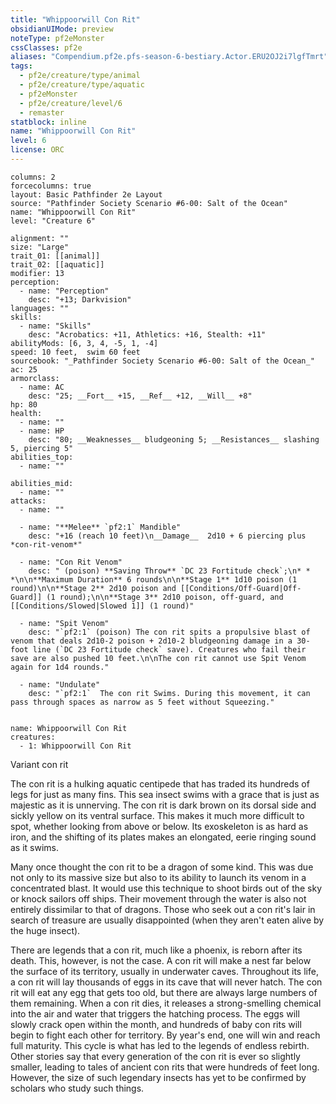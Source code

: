 ```yaml
---
title: "Whippoorwill Con Rit"
obsidianUIMode: preview
noteType: pf2eMonster
cssClasses: pf2e
aliases: "Compendium.pf2e.pfs-season-6-bestiary.Actor.ERU2OJ2i7lgfTmrt" 
tags:
  - pf2e/creature/type/animal
  - pf2e/creature/type/aquatic
  - pf2eMonster
  - pf2e/creature/level/6
  - remaster
statblock: inline
name: "Whippoorwill Con Rit"
level: 6
license: ORC
---
```


```statblock
columns: 2
forcecolumns: true
layout: Basic Pathfinder 2e Layout
source: "Pathfinder Society Scenario #6-00: Salt of the Ocean"
name: "Whippoorwill Con Rit"
level: "Creature 6"

alignment: ""
size: "Large"
trait_01: [[animal]]
trait_02: [[aquatic]]
modifier: 13
perception:
  - name: "Perception"
    desc: "+13; Darkvision"
languages: ""
skills:
  - name: "Skills"
    desc: "Acrobatics: +11, Athletics: +16, Stealth: +11"
abilityMods: [6, 3, 4, -5, 1, -4]
speed: 10 feet,  swim 60 feet
sourcebook: "_Pathfinder Society Scenario #6-00: Salt of the Ocean_"
ac: 25
armorclass:
  - name: AC
    desc: "25; __Fort__ +15, __Ref__ +12, __Will__ +8"
hp: 80
health:
  - name: ""
  - name: HP
    desc: "80; __Weaknesses__ bludgeoning 5; __Resistances__ slashing 5, piercing 5"
abilities_top:
  - name: ""

abilities_mid:
  - name: ""
attacks:
  - name: ""

  - name: "**Melee** `pf2:1` Mandible"
    desc: "+16 (reach 10 feet)\n__Damage__  2d10 + 6 piercing plus *con-rit-venom*"

  - name: "Con Rit Venom"
    desc: " (poison) **Saving Throw** `DC 23 Fortitude check`;\n* * *\n\n**Maximum Duration** 6 rounds\n\n**Stage 1** 1d10 poison (1 round)\n\n**Stage 2** 2d10 poison and [[Conditions/Off-Guard|Off-Guard]] (1 round);\n\n**Stage 3** 2d10 poison, off-guard, and [[Conditions/Slowed|Slowed 1]] (1 round)"

  - name: "Spit Venom"
    desc: "`pf2:1` (poison) The con rit spits a propulsive blast of venom that deals 2d10-2 poison + 2d10-2 bludgeoning damage in a 30-foot line (`DC 23 Fortitude check` save). Creatures who fail their save are also pushed 10 feet.\n\nThe con rit cannot use Spit Venom again for 1d4 rounds."

  - name: "Undulate"
    desc: "`pf2:1`  The con rit Swims. During this movement, it can pass through spaces as narrow as 5 feet without Squeezing."
 
```

```encounter-table
name: Whippoorwill Con Rit
creatures:
  - 1: Whippoorwill Con Rit
```


Variant con rit

The con rit is a hulking aquatic centipede that has traded its hundreds of legs for just as many fins. This sea insect swims with a grace that is just as majestic as it is unnerving. The con rit is dark brown on its dorsal side and sickly yellow on its ventral surface. This makes it much more difficult to spot, whether looking from above or below. Its exoskeleton is as hard as iron, and the shifting of its plates makes an elongated, eerie ringing sound as it swims.

Many once thought the con rit to be a dragon of some kind. This was due not only to its massive size but also to its ability to launch its venom in a concentrated blast. It would use this technique to shoot birds out of the sky or knock sailors off ships. Their movement through the water is also not entirely dissimilar to that of dragons. Those who seek out a con rit's lair in search of treasure are usually disappointed (when they aren't eaten alive by the huge insect).

There are legends that a con rit, much like a phoenix, is reborn after its death. This, however, is not the case. A con rit will make a nest far below the surface of its territory, usually in underwater caves. Throughout its life, a con rit will lay thousands of eggs in its cave that will never hatch. The con rit will eat any egg that gets too old, but there are always large numbers of them remaining. When a con rit dies, it releases a strong-smelling chemical into the air and water that triggers the hatching process. The eggs will slowly crack open within the month, and hundreds of baby con rits will begin to fight each other for territory. By year's end, one will win and reach full maturity. This cycle is what has led to the legends of endless rebirth. Other stories say that every generation of the con rit is ever so slightly smaller, leading to tales of ancient con rits that were hundreds of feet long. However, the size of such legendary insects has yet to be confirmed by scholars who study such things.
